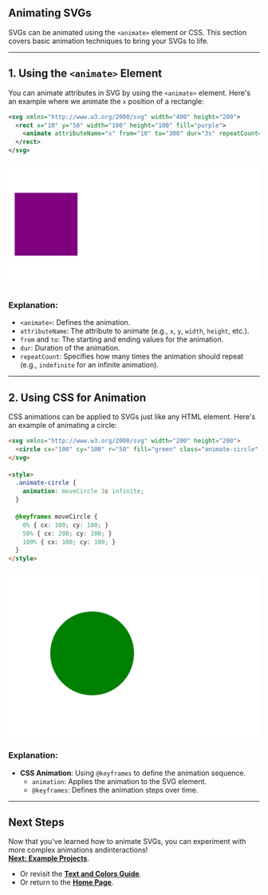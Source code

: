 ## Animating SVGs

SVGs can be animated using the `<animate>` element or CSS. This section covers basic animation techniques to bring your SVGs to life.  

---

## 1. Using the `<animate>` Element

You can animate attributes in SVG by using the `<animate>` element. Here's an example where we animate the `x` position of a rectangle:

```xml
<svg xmlns="http://www.w3.org/2000/svg" width="400" height="200">
  <rect x="10" y="50" width="100" height="100" fill="purple">
    <animate attributeName="x" from="10" to="300" dur="3s" repeatCount="indefinite" />
  </rect>
</svg>
```

<img src="./svgs/animate.svg" alt="Animated rectangle">

### Explanation: 
- `<animate>`: Defines the animation.
- `attributeName`: The attribute to animate (e.g., `x`, `y`, `width`, `height`, etc.).
- `from` and `to`: The starting and ending values for the animation.
- `dur`: Duration of the animation.
- `repeatCount`: Specifies how many times the animation should repeat (e.g., `indefinite` for an infinite animation).

---

## 2. Using CSS for Animation

CSS animations can be applied to SVGs just like any HTML element. Here's an example of animating a circle:

```html
<svg xmlns="http://www.w3.org/2000/svg" width="200" height="200">
  <circle cx="100" cy="100" r="50" fill="green" class="animate-circle" />
</svg>

<style>
  .animate-circle {
    animation: moveCircle 3s infinite;
  }

  @keyframes moveCircle {
    0% { cx: 100; cy: 100; }
    50% { cx: 200; cy: 100; }
    100% { cx: 100; cy: 100; }
  }
</style>
```

<img src="./svgs/animated-circle.svg" alt="Animated Green Circle" />

### Explanation:
- **CSS Animation**: Using `@keyframes` to define the animation sequence.
  - `animation`: Applies the animation to the SVG element.
  - `@keyframes`: Defines the animation steps over time.


---

## **Next Steps**

Now that you've learned how to animate SVGs, you can experiment with more complex animations andinteractions!  
**[Next: Example Projects](./7examples.md)**.  

- Or revisit the **[Text and Colors Guide](./5text-and-colors.md)**.  
- Or return to the **[Home Page](./README.md)**.  
